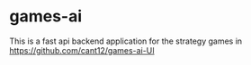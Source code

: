 # games-ai
This is a fast api backend application for the strategy games in https://github.com/cant12/games-ai-UI
